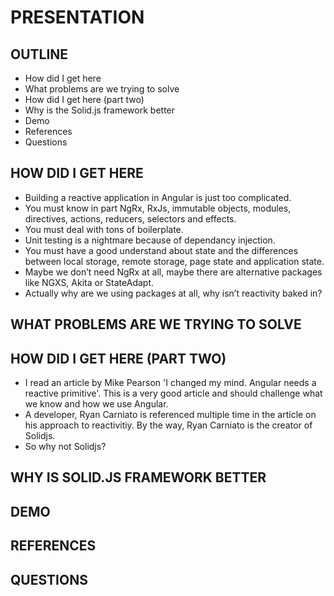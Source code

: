 # PRESENTATION

## OUTLINE
- How did I get here
- What problems are we trying to solve
- How did I get here (part two)
- Why is the Solid.js framework better
- Demo
- References
- Questions

## HOW DID I GET HERE
- Building a reactive application in Angular is just too complicated.
- You must know in part NgRx, RxJs, immutable objects, modules, directives, actions, reducers, selectors and effects.
- You must deal with tons of boilerplate.
- Unit testing is a nightmare because of dependancy injection.
- You must have a good understand about state and the differences between local storage, remote storage, page state and application state.
- Maybe we don’t need NgRx at all, maybe there are alternative packages like NGXS, Akita or StateAdapt.
- Actually why are we using packages at all, why isn’t reactivity baked in?

## WHAT PROBLEMS ARE WE TRYING TO SOLVE

## HOW DID I GET HERE (PART TWO)
- I read an article by Mike Pearson 'I changed my mind. Angular needs a reactive primitive'. This is a very good article and should challenge what we know and how we use Angular.
- A developer, Ryan Carniato is referenced multiple time in the article on his approach to reactivitiy. By the way, Ryan Carniato is the creator of Solidjs.
- So why not Solidjs?

## WHY IS SOLID.JS FRAMEWORK BETTER

## DEMO

## REFERENCES

## QUESTIONS

